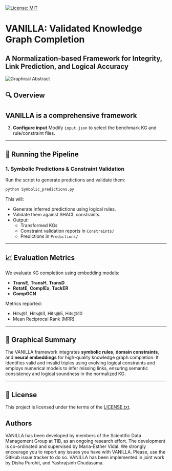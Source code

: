 [![License: MIT](https://img.shields.io/badge/License-MIT-yellow.svg)](LICENSE)

# VANILLA: Validated Knowledge Graph Completion
**A Normalization-based Framework for Integrity, Link Prediction, and Logical Accuracy**
---
![Graphical Abstract](images/GraphicalAbstract_Vanilla.png)
## 🔍 Overview

VANILLA is a comprehensive framework
---


3. **Configure input**
   Modify `input.json` to select the benchmark KG and rule/constraint files.

---

## 🚀 Running the Pipeline

### 1. Symbolic Predictions & Constraint Validation
Run the script to generate predictions and validate them:
```bash
python Symbolic_predictions.py
```
This will:
- Generate inferred predictions using logical rules.
- Validate them against SHACL constraints.
- Output:
  - Transformed KGs
  - Constraint validation reports in `Constraints/`
  - Predictions in `Predictions/`
---

## 📈 Evaluation Metrics

We evaluate KG completion using embedding models:
- **TransE**, **TransH**, **TransD**
- **RotatE**, **ComplEx**, **TuckER**
- **CompGCN**

Metrics reported:
- Hits@1, Hits@3, Hits@5, Hits@10
- Mean Reciprocal Rank (MRR)

---

## 🧠 Graphical Summary

The VANILLA framework integrates **symbolic rules**, **domain constraints**, and **neural embeddings** for high-quality knowledge graph completion. It identifies valid and invalid triples using evolving logical constraints and employs numerical models to infer missing links, ensuring semantic consistency and logical soundness in the normalized KG.

---

## 📄 License

This project is licensed under the terms of the [LICENSE.txt](LICENSE.txt).

## Authors
VANILLA has been developed by members of the Scientific Data Management Group at TIB, as an ongoing research effort.
The development is co-ordinated and supervised by Maria-Esther Vidal.
We strongly encourage you to report any issues you have with VANILLA.
Please, use the GitHub issue tracker to do so.
VANILLA has been implemented in joint work by Disha Purohit, and Yashrajsinh Chudasama.
